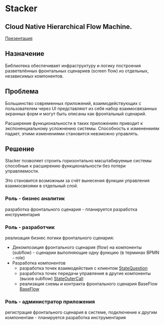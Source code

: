 # Stacker

## Cloud Native Hierarchical Flow Machine.

<a href="conception/presentation3.pdf">
Презентация
</a>

## Назначение
Библиотека обеспечивает инфраструктуру и логику построения разветвлённых фронтальных сценариев (screen flow)
из отдельных, независимых компонентов.

## Проблема
Большинство современных приложений, взаимодействующих с пользователем через UI представляют из себя
набор взаимосвязанных экранных форм и могут быть описаны как фронтальный сценарий.

Расширение функциональности в таких приложениях приводит к экспоненциальному усложнению системы. 
Способность к измененииям падает, этими изменениями становится невзможно управлять.

## Решение
Stacker позволяет строить горизонтально масштабируемые системы способные к 
расширению функциональности без потери управляемости.

Это становится возможным за счёт вынесения функции управления взаимосвязями в отдельный слой.

### Роль - бизнес аналитик
разработка фронтального сценария - планируется разработка инструментария 

### Роль - разработчик
реализация бизнес логики фронтального сценария:

- Декомпозиция фронтального сценария (flow) 
  на компоненты (subflow) - сценарии выполняющие 
  одну функцию (в терминах BPMN - role)
- Разработка компонентов
    - разработка точек взаимодействия с клиентом 
    [StateQuestion](./stacker-flow/src/main/java/io/github/krieven/stacker/flow/StateQuestion.java) 
    - разработка точек передачи управления в другие компоненты (вызов subflow) 
    [StateOuterCall](./stacker-flow/src/main/java/io/github/krieven/stacker/flow/StateOuterCall.java) 
    - реализация схемы и контракта фронтального сценария BaseFlow
    [BaseFlow](./stacker-flow/src/main/java/io/github/krieven/stacker/flow/BaseFlow.java) 

### Роль - администратор приложения
регистрация фронтального сценария в системе, подключение к другим компонентам - планируется разработка инструментария